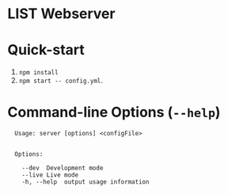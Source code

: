 # LIST Webserver

# Quick-start

1. `npm install`
2. `npm start -- config.yml`.

# Command-line Options (`--help`)

```
  Usage: server [options] <configFile>


  Options:

    --dev  Development mode
    --live Live mode
    -h, --help  output usage information
```
